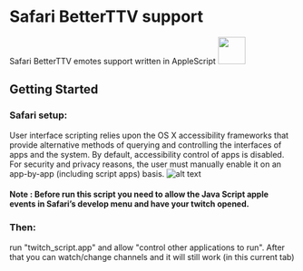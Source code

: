 # Safari BetterTTV support 
Safari BetterTTV emotes support written in AppleScript <img src="https://pp.userapi.com/c850128/v850128393/14afcd/57G2RozQG8E.jpg" width="48">
## Getting Started

### Safari setup:

User interface scripting relies upon the OS X accessibility frameworks that provide alternative methods of querying and controlling the interfaces of apps and the system. By default, accessibility control of apps is disabled. For security and privacy reasons, the user must manually enable it on an app-by-app (including script apps) basis.
![alt text](https://pp.userapi.com/c850128/v850128393/14afc6/JVnrl0Ig4GY.jpg)

#### Note : Before run this script you need to allow the Java Script apple events in Safari’s develop menu and have your twitch opened.

### Then:

run "twitch_script.app" and allow "control other applications to run". After that you can watch/change channels and it will still work (in this current tab)

